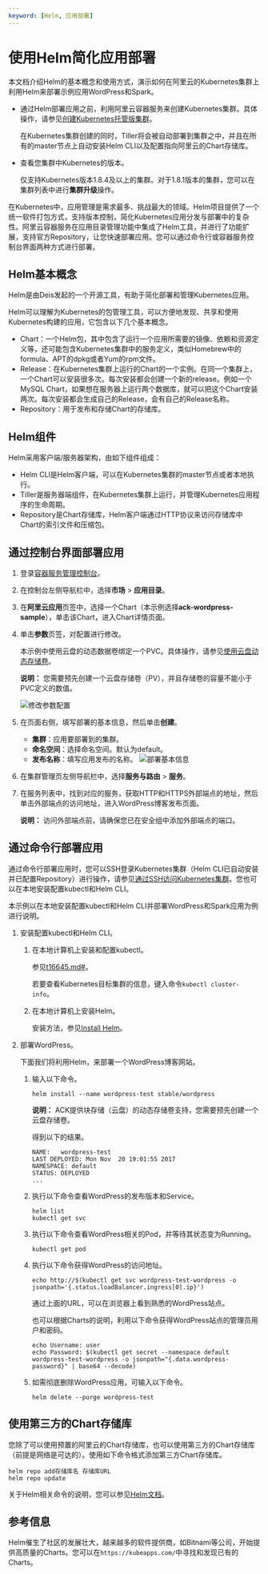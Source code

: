 ```yaml
---
keyword: [Helm, 应用部署]
---
```


# 使用Helm简化应用部署

本文档介绍Helm的基本概念和使用方式，演示如何在阿里云的Kubernetes集群上利用Helm来部署示例应用WordPress和Spark。

-   通过Helm部署应用之前，利用阿里云容器服务来创建Kubernetes集群。具体操作，请参见[创建Kubernetes托管版集群](/intl.zh-CN/Kubernetes集群用户指南/集群/创建集群/创建Kubernetes托管版集群.md)。

    在Kubernetes集群创建的同时，Tiller将会被自动部署到集群之中，并且在所有的master节点上自动安装Helm CLI以及配置指向阿里云的Chart存储库。

-   查看您集群中Kubernetes的版本。

    仅支持Kubernetes版本1.8.4及以上的集群。对于1.8.1版本的集群，您可以在集群列表中进行**集群升级**操作。


在Kubernetes中，应用管理是需求最多、挑战最大的领域。Helm项目提供了一个统一软件打包方式，支持版本控制，简化Kubernetes应用分发与部署中的复杂性。阿里云容器服务在应用目录管理功能中集成了Helm工具，并进行了功能扩展，支持官方Repository，让您快速部署应用。您可以通过命令行或容器服务控制台界面两种方式进行部署。

## Helm基本概念

Helm是由Deis发起的一个开源工具，有助于简化部署和管理Kubernetes应用。

Helm可以理解为Kubernetes的包管理工具，可以方便地发现、共享和使用Kubernetes构建的应用，它包含以下几个基本概念。

-   Chart：一个Helm包，其中包含了运行一个应用所需要的镜像、依赖和资源定义等，还可能包含Kubernetes集群中的服务定义，类似Homebrew中的formula、APT的dpkg或者Yum的rpm文件。
-   Release：在Kubernetes集群上运行的Chart的一个实例。在同一个集群上，一个Chart可以安装很多次。每次安装都会创建一个新的release。例如一个MySQL Chart，如果想在服务器上运行两个数据库，就可以把这个Chart安装两次。每次安装都会生成自己的Release，会有自己的Release名称。
-   Repository：用于发布和存储Chart的存储库。

## Helm组件

Helm采用客户端/服务器架构，由如下组件组成：

-   Helm CLI是Helm客户端，可以在Kubernetes集群的master节点或者本地执行。
-   Tiller是服务器端组件，在Kubernetes集群上运行，并管理Kubernetes应用程序的生命周期。
-   Repository是Chart存储库，Helm客户端通过HTTP协议来访问存储库中Chart的索引文件和压缩包。

## 通过控制台界面部署应用

1.  登录[容器服务管理控制台](https://cs.console.aliyun.com)。

2.  在控制台左侧导航栏中，选择**市场** \> **应用目录**。

3.  在**阿里云应用**页签中，选择一个Chart（本示例选择**ack-wordpress-sample**），单击该Chart，进入Chart详情页面。

4.  单击**参数**页签，对配置进行修改。

    本示例中使用云盘的动态数据卷绑定一个PVC。具体操作，请参见[使用云盘动态存储卷](/intl.zh-CN/Kubernetes集群用户指南/存储-CSI/云盘存储卷/使用云盘动态存储卷.md)。

    **说明：** 您需要预先创建一个云盘存储卷（PV），并且存储卷的容量不能小于PVC定义的数值。

    ![修改参数配置](https://static-aliyun-doc.oss-accelerate.aliyuncs.com/assets/img/zh-CN/0085659951/p10398.png)

5.  在页面右侧，填写部署的基本信息，然后单击**创建**。

    -   **集群**：应用要部署到的集群。
    -   **命名空间**：选择命名空间。默认为default。
    -   **发布名称**：填写应用发布的名称。
    ![部署基本信息](https://static-aliyun-doc.oss-accelerate.aliyuncs.com/assets/img/zh-CN/0085659951/p10397.png)

6.  在集群管理页左侧导航栏中，选择**服务与路由** \> **服务**。

7.  在服务列表中，找到对应的服务，获取HTTP和HTTPS外部端点的地址，然后单击外部端点的访问地址，进入WordPress博客发布页面。

    **说明：** 访问外部端点前，请确保您已在安全组中添加外部端点的端口。


## 通过命令行部署应用

通过命令行部署应用时，您可以SSH登录Kubernetes集群（Helm CLI已自动安装并已配置Repository）进行操作，请参见[通过SSH访问Kubernetes集群](/intl.zh-CN/Kubernetes集群用户指南/集群/连接集群/通过SSH访问Kubernetes集群.md)。您也可以在本地安装配置kubectl和Helm CLI。

本示例以在本地安装配置kubectl和Helm CLI并部署WordPress和Spark应用为例进行说明。

1.  安装配置kubectl和Helm CLI。

    1.  在本地计算机上安装和配置kubectl。

        参见[t16645.md\#](/intl.zh-CN/Kubernetes集群用户指南/集群/连接集群/通过kubectl连接Kubernetes集群.md)。

        若要查看Kubernetes目标集群的信息，键入命令`kubectl cluster-info`。

    2.  在本地计算机上安装Helm。

        安装方法，参见[Install Helm](https://github.com/helm/helm)。

2.  部署WordPress。

    下面我们将利用Helm，来部署一个WordPress博客网站。

    1.  输入以下命令。

        ```
        helm install --name wordpress-test stable/wordpress
        ```

        **说明：** ACK提供块存储（云盘）的动态存储卷支持，您需要预先创建一个云盘存储卷。

        得到以下的结果。

        ```
        NAME:   wordpress-test
        LAST DEPLOYED: Mon Nov  20 19:01:55 2017
        NAMESPACE: default
        STATUS: DEPLOYED
        ...
        ```

    2.  执行以下命令查看WordPress的发布版本和Service。

        ```
        helm list
        kubectl get svc
        ```

    3.  执行以下命令查看WordPress相关的Pod，并等待其状态变为Running。

        ```
        kubectl get pod
        ```

    4.  执行以下命令获得WordPress的访问地址。

        ```
        echo http://$(kubectl get svc wordpress-test-wordpress -o jsonpath='{.status.loadBalancer.ingress[0].ip}')
        ```

        通过上面的URL，可以在浏览器上看到熟悉的WordPress站点。

        也可以根据Charts的说明，利用以下命令获得WordPress站点的管理员用户和密码。

        ```
        echo Username: user
        echo Password: $(kubectl get secret --namespace default wordpress-test-wordpress -o jsonpath="{.data.wordpress-password}" | base64 --decode)
        ```

    5.  如需彻底删除WordPress应用，可输入以下命令。

        ```
        helm delete --purge wordpress-test
        ```


## 使用第三方的Chart存储库

您除了可以使用预置的阿里云的Chart存储库，也可以使用第三方的Chart存储库（前提是网络是可达的）。使用如下命令格式添加第三方Chart存储库。

```
helm repo add存储库名 存储库URL
helm repo update
```

关于Helm相关命令的说明，您可以参见[Helm文档](https://docs.helm.sh/helm/#helm-repo-add)。

## 参考信息

Helm催生了社区的发展壮大，越来越多的软件提供商，如Bitnami等公司，开始提供高质量的Charts。您可以在`https://kubeapps.com/`中寻找和发现已有的Charts。

